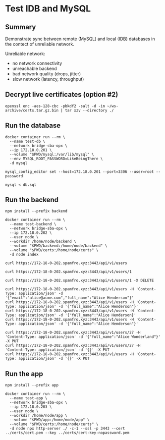 # Test IDB and MySQL

## Summary

Demonstrate sync between remote (MySQL) and local (IDB) databases in the contect of unreliable network.

Unreliable network:
- no network connectivity
- unreachable backend
- bad network quality (drops, jitter)
- slow network (latency, throughput)

## Decrypt live certificates (option #2)
```
openssl enc -aes-128-cbc -pbkdf2 -salt -d -in ~/ws-archive/certs.tar.gz.bin | tar xzv --directory ./
```

## Run the database
```
docker container run --rm \
  --name test-db \
  --network bridge-sba-opx \
  --ip 172.18.0.201 \
  --volume "$PWD/mysql:/var/lib/mysql" \
  --env MYSQL_ROOT_PASSWORD=LikeBeingThere \
  -d mysql

mysql_config_editor set --host=172.18.0.201 --port=3306 --user=root --password

mysql < db.sql
```

## Run the backend
```
npm install --prefix backend

docker container run --rm \
  --name test-backend \
  --network bridge-sba-opx \
  --ip 172.18.0.202 \
  --user node \
  --workdir /home/node/backend \
  --volume "$PWD/backend:/home/node/backend" \
  --volume "$PWD/certs:/home/node/certs" \
  -d node index

curl https://172-18-0-202.spamfro.xyz:3443/api/v1/users

curl https://172-18-0-202.spamfro.xyz:3443/api/v1/users/1

curl https://172-18-0-202.spamfro.xyz:3443/api/v1/users/1 -X DELETE

curl https://172-18-0-202.spamfro.xyz:3443/api/v1/users -H 'Content-Type: application/json' -d '{"email":"alice@acme.com","full_name":"Alice Henderson"}'
curl https://172-18-0-202.spamfro.xyz:3443/api/v1/users -H 'Content-Type: application/json' -d '{"full_name":"Alice Henderson"}'
curl https://172-18-0-202.spamfro.xyz:3443/api/v1/users -H 'Content-Type: application/json' -d '{"full_name":"Alice Henderson}'
curl https://172-18-0-202.spamfro.xyz:3443/api/v1/users -H 'Content-Type: application/json' -d '{"full_name":"Alice Henderson"}'

curl https://172-18-0-202.spamfro.xyz:3443/api/v1/users/27 -H 'Content-Type: application/json' -d '{"full_name":"Alice Wonderland"}' -X PUT
curl https://172-18-0-202.spamfro.xyz:3443/api/v1/users/27 -H 'Content-Type: application/json' -d '{}' -X PUT
curl https://172-18-0-202.spamfro.xyz:3443/api/v1/users -H 'Content-Type: application/json' -d '{}' -X PUT
```

## Run the app
```
npm install --prefix app

docker container run --rm \
  --name test-app \
  --network bridge-sba-opx \
  --ip 172.18.0.203 \
  --user node \
  --workdir /home/node/app \
  --volume "$PWD/app:/home/node/app" \
  --volume "$PWD/certs:/home/node/certs" \
  -d node npx http-server ./ -c-1 --ssl -p 3443 --cert ../certs/cert.pem --key ../certs/cert-key-nopassword.pem
```
